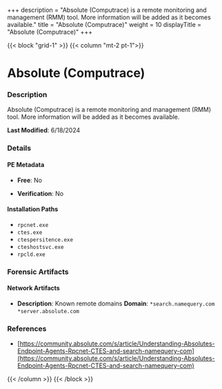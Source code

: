 +++
description = "Absolute (Computrace) is a remote monitoring and management (RMM) tool. More information will be added as it becomes available."
title = "Absolute (Computrace)"
weight = 10
displayTitle = "Absolute (Computrace)"
+++


{{< block "grid-1" >}}
{{< column "mt-2 pt-1">}}

# Absolute (Computrace)


### Description

Absolute (Computrace) is a remote monitoring and management (RMM) tool. More information will be added as it becomes available.



**Last Modified**: 6/18/2024

### Details


#### PE Metadata


- **Free**: No

- **Verification**: No




#### Installation Paths
- `rpcnet.exe`
- `ctes.exe`
- `ctespersitence.exe`
- `cteshostsvc.exe`
- `rpcld.exe`

### Forensic Artifacts




#### Network Artifacts

- **Description**: Known remote domains
  **Domain**: `*search.namequery.com` `*server.absolute.com`





### References
- [https://community.absolute.com/s/article/Understanding-Absolutes-Endpoint-Agents-Rpcnet-CTES-and-search-namequery-com](https://community.absolute.com/s/article/Understanding-Absolutes-Endpoint-Agents-Rpcnet-CTES-and-search-namequery-com)



{{< /column >}}
{{< /block >}}
